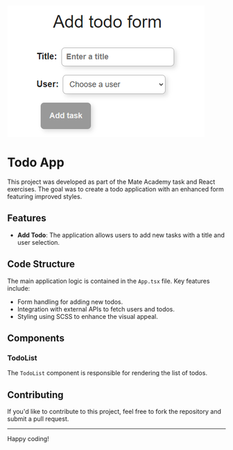 ![TodoImage](screenshot.png)

# Todo App

This project was developed as part of the Mate Academy task and React exercises. The goal was to create a todo application with an enhanced form featuring improved styles.

## Features

- **Add Todo**: The application allows users to add new tasks with a title and user selection.

## Code Structure

The main application logic is contained in the `App.tsx` file. Key features include:

- Form handling for adding new todos.
- Integration with external APIs to fetch users and todos.
- Styling using SCSS to enhance the visual appeal.

## Components

### TodoList

The `TodoList` component is responsible for rendering the list of todos.

## Contributing

If you'd like to contribute to this project, feel free to fork the repository and submit a pull request.

---

Happy coding!
